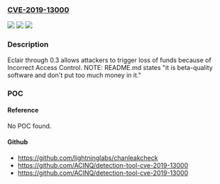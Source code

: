 ### [CVE-2019-13000](https://cve.mitre.org/cgi-bin/cvename.cgi?name=CVE-2019-13000)
![](https://img.shields.io/static/v1?label=Product&message=n%2Fa&color=blue)
![](https://img.shields.io/static/v1?label=Version&message=n%2Fa&color=blue)
![](https://img.shields.io/static/v1?label=Vulnerability&message=n%2Fa&color=brighgreen)

### Description

Eclair through 0.3 allows attackers to trigger loss of funds because of Incorrect Access Control. NOTE: README.md states "it is beta-quality software and don't put too much money in it."

### POC

#### Reference
No POC found.

#### Github
- https://github.com/lightninglabs/chanleakcheck
- https://github.com/ACINQ/detection-tool-cve-2019-13000
- https://github.com/ACINQ/detection-tool-cve-2019-13000


